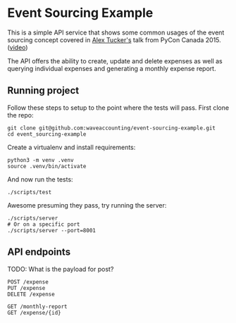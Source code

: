 # Event Sourcing Example

This is a simple API service that shows some common usages of the event sourcing concept covered in [Alex Tucker's](https://github.com/alextucker) talk from PyCon Canada 2015. ([video](https://2015.pycon.ca/en/schedule/39/))

The API offers the ability to create, update and delete expenses as well as querying individual expenses and generating a monthly expense report.


## Running project

Follow these steps to setup to the point where the tests will pass. First clone the repo:

    git clone git@github.com:waveaccounting/event-sourcing-example.git
    cd event_sourcing-example

Create a virtualenv and install requirements:

    python3 -m venv .venv
    source .venv/bin/activate

And now run the tests:

    ./scripts/test

Awesome presuming they pass, try running the server:

    ./scripts/server
    # Or on a specific port
    ./scripts/server --port=8001


## API endpoints

TODO: What is the payload for post?

    POST /expense
    PUT /expense
    DELETE /expense

    GET /monthly-report
    GET /expense/{id}
